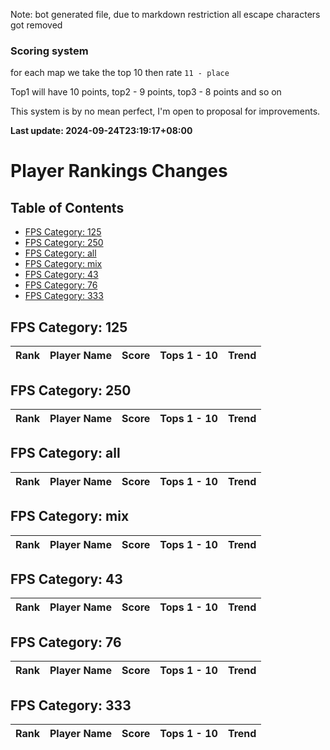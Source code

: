 Note: bot generated file, due to markdown restriction all escape characters got removed

### Scoring system

for each map we take the top 10 then rate `11 - place`

Top1 will have  10 points, top2 - 9 points, top3 - 8 points and so on

This system is by no mean perfect, I'm open to proposal for improvements.

**Last update: 2024-09-24T23:19:17+08:00**

# Player Rankings Changes

## Table of Contents
- [FPS Category: 125](#fps-category-125)
- [FPS Category: 250](#fps-category-250)
- [FPS Category: all](#fps-category-all)
- [FPS Category: mix](#fps-category-mix)
- [FPS Category: 43](#fps-category-43)
- [FPS Category: 76](#fps-category-76)
- [FPS Category: 333](#fps-category-333)

## FPS Category: 125
| Rank | Player Name |     Score    | Tops 1 - 10 | Trend          |
|------|----------------|------------|-----------|------------------|


## FPS Category: 250
| Rank | Player Name |     Score    | Tops 1 - 10 | Trend          |
|------|----------------|------------|-----------|------------------|


## FPS Category: all
| Rank | Player Name |     Score    | Tops 1 - 10 | Trend          |
|------|----------------|------------|-----------|------------------|


## FPS Category: mix
| Rank | Player Name |     Score    | Tops 1 - 10 | Trend          |
|------|----------------|------------|-----------|------------------|


## FPS Category: 43
| Rank | Player Name |     Score    | Tops 1 - 10 | Trend          |
|------|----------------|------------|-----------|------------------|


## FPS Category: 76
| Rank | Player Name |     Score    | Tops 1 - 10 | Trend          |
|------|----------------|------------|-----------|------------------|


## FPS Category: 333
| Rank | Player Name |     Score    | Tops 1 - 10 | Trend          |
|------|----------------|------------|-----------|------------------|

